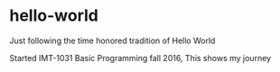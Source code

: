 # hello-world
Just following the time honored tradition of Hello World

Started IMT-1031 Basic Programming fall 2016, This shows my journey
